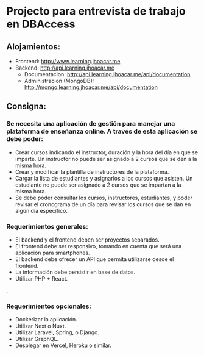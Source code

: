 <h1> Projecto para entrevista de trabajo en DBAccess</h1>

<h2>
    Alojamientos:
</h2>
<ul>
    <li>
        Frontend: <a href="http://www.learning.jhoacar.me">http://www.learning.jhoacar.me</a>
    </li>
    <li>
        Backend: <a href="http://api.learning.jhoacar.me">http://api.learning.jhoacar.me</a>
        <ul>
            <li>
                Documentacion: <a href="http://api.learning.jhoacar.me/api/documentation">http://api.learning.jhoacar.me/api/documentation</a>
            </li>
            <li>
                Administracion (MongoDB): <a href="http://mongo.learning.jhoacar.me/api/documentation">http://mongo.learning.jhoacar.me/api/documentation</a>
            </li>
        </ul>
    </li>
</ul>

<h2> Consigna: </h2>

 <h3>Se necesita una aplicación de gestión para manejar una plataforma de enseñanza online. A través de esta aplicación se debe poder: </h3>

<ul>
    <li>
    Crear cursos indicando el instructor, duración y la hora del día en que se imparte. Un instructor no puede ser asignado a 2 cursos que se den a la misma hora.
    </li>
    <li>
    Crear y modificar la plantilla de instructores de la plataforma.
    </li>
    <li>
    Cargar la lista de estudiantes y asignarlos a los cursos que asisten. Un estudiante no puede ser asignado a 2 cursos que se impartan a la misma hora.
    </li>
    <li>
    Se debe poder consultar los cursos, instructores, estudiantes, y poder revisar el cronograma de un día para revisar los cursos que se dan en algún día específico.
    </li>
</ul>
<h3>
Requerimientos generales:
</h3>
<ul>
    <li>El backend y el frontend deben ser proyectos separados. </li>
    <li>El frontend debe ser responsivo, tomando en cuenta que será una aplicación para smartphones.</li>
    <li>El backend debe ofrecer un API que permita utilizarse desde el frontend.</li>
    <li>La información debe persistir en base de datos.</li>
    <li>Utilizar PHP + React.</li>
</ul>
.

<h3>Requerimientos opcionales:</h3>
<ul>
    <li>Dockerizar la aplicación.</li>
    <li>Utilizar Next o Nuxt.</li>
    <li>Utilizar Laravel, Spring, o Django.</li>
    <li>Utilizar GraphQL.</li>
    <li>Desplegar en Vercel, Heroku o similar.</li>
</ul>
